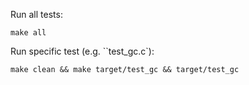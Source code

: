 
Run all tests:

```
make all
```

Run specific test (e.g. ``test_gc.c`):

```
make clean && make target/test_gc && target/test_gc
```
